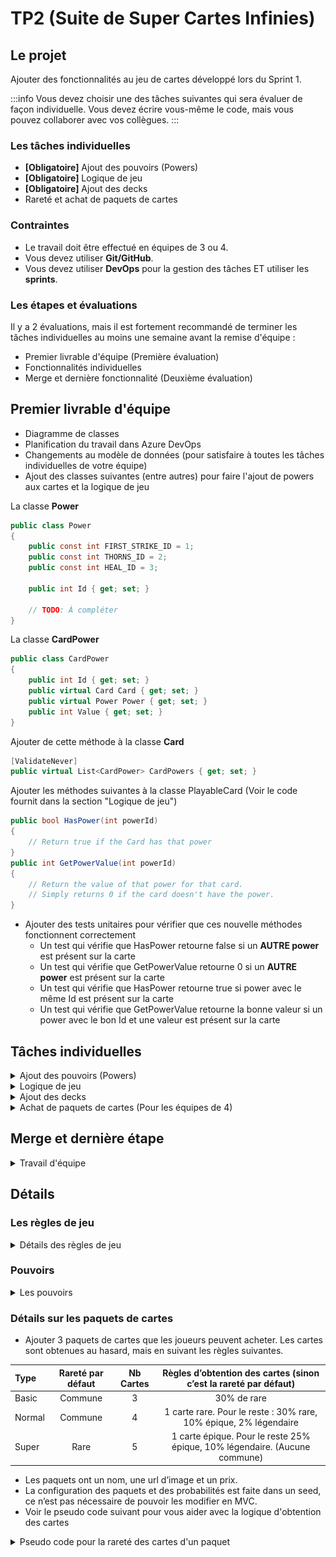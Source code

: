 # TP2 (Suite de Super Cartes Infinies)

## Le projet
Ajouter des fonctionnalités au jeu de cartes développé lors du Sprint 1.

:::info
Vous devez choisir une des tâches suivantes qui sera évaluer de façon individuelle. Vous devez écrire vous-même le code, mais vous pouvez collaborer avec vos collègues.
:::

### Les tâches individuelles
- **\[Obligatoire\]** Ajout des pouvoirs (Powers)
- **\[Obligatoire\]** Logique de jeu
- **\[Obligatoire\]** Ajout des decks
- Rareté et achat de paquets de cartes

### Contraintes
- Le travail doit être effectué en équipes de 3 ou 4.
- Vous devez utiliser **Git/GitHub**.
- Vous devez utiliser **DevOps** pour la gestion des tâches ET utiliser les **sprints**.

### Les étapes et évaluations
Il y a 2 évaluations, mais il est fortement recommandé de terminer les tâches individuelles au moins une semaine avant la remise d'équipe :
- Premier livrable d'équipe (Première évaluation)
- Fonctionnalités individuelles
- Merge et dernière fonctionnalité (Deuxième évaluation)

## Premier livrable d'équipe
- Diagramme de classes
- Planification du travail dans Azure DevOps 
- Changements au modèle de données (pour satisfaire à toutes les tâches individuelles de votre équipe)
- Ajout des classes suivantes (entre autres) pour faire l'ajout de powers aux cartes et la logique de jeu

La classe **Power**
```csharp
public class Power
{
    public const int FIRST_STRIKE_ID = 1;
    public const int THORNS_ID = 2;
    public const int HEAL_ID = 3;

    public int Id { get; set; }

    // TODO: À compléter
}
```

La classe **CardPower**
```csharp
public class CardPower
{
    public int Id { get; set; }
    public virtual Card Card { get; set; }
    public virtual Power Power { get; set; }
    public int Value { get; set; }
}
```

Ajouter de cette méthode à la classe **Card**
```csharp
[ValidateNever]
public virtual List<CardPower> CardPowers { get; set; }
```

Ajouter les méthodes suivantes à la classe PlayableCard (Voir le code fournit dans la section "Logique de jeu")
```csharp
public bool HasPower(int powerId)
{
    // Return true if the Card has that power
}
public int GetPowerValue(int powerId)
{
    // Return the value of that power for that card. 
    // Simply returns 0 if the card doesn't have the power.
}
```
- Ajouter des tests unitaires pour vérifier que ces nouvelle méthodes fonctionnent correctement
    - Un test qui vérifie que HasPower retourne false si un **AUTRE power** est présent sur la carte
    - Un test qui vérifie que GetPowerValue retourne 0 si un **AUTRE power** est présent sur la carte
    - Un test qui vérifie que HasPower retourne true si power avec le même Id est présent sur la carte
    - Un test qui vérifie que GetPowerValue retourne la bonne valeur si un power avec le bon Id et une valeur est présent sur la carte

## Tâches individuelles
<details>
    <summary>Ajout des pouvoirs (Powers)</summary>
    - Les cartes peuvent avoir un certains nombres de pouvoirs.
    - Un pouvoir a un nom, une description et un icône.
    - Quand une carte possède un pouvoir, il peut y avoir une valeur entière en plus de la relation (Voir les pouvoirs dans les [règles de jeu](#les-règles-de-jeu))
    - Utiliser les Ids de pouvoirs de la classe Power dans votre seed et dans vos MatchEvents
    - Pouvoir associer les pouvoirs aux cartes dans le menu **Edit** (MVC)
        - Voir la liste des pouvoirs d'une carte et pouvoir les retirer un à un
        - Pouvoir ajouter un nouveau pouvoir avec une valeur entière
    - Voir les pouvoirs avec leur valeur sur les cartes sur le client, dans tous les endroits (Mes cartes, magasin, pendant une partie, etc)
    - Ajouter les pouvoirs dans le seed
    - Animer les pouvoirs en cliquant sur une carte dans Mes Cartes (Afficher l'icône du pouvoir sur la carte pendant 2 secondes)
        - Afficher les pouvoirs un après l'autre si il y en a plusieurs
        - Note: On fait ça pour tester les animations et être prêt à les afficher pendant un match
</details>

<details>
    <summary>Logique de jeu</summary>
    - Faire passer les tests de TDD (Voir les [règles de jeu](#les-règles-de-jeu))
    - Pour que les [tests fournis](https://cegepedouardmontpetit.sharepoint.com/:u:/s/CMT420InformatiqueComitesCours-5W5/Ee-3J4x8mxVAl_6JoRJUSDEBV-1q8yiwBC_aaGIDaNwX9Q?e=40i7sT) compilent, il faut avoir déjà ajouté les classes nécessaires et la classe suivante:

L'event **PlayCardEvent**
```csharp
public class PlayCardEvent : MatchEvent
{
    // TODO: Ajouter tout ce qui manque
    public PlayCardEvent(MatchPlayerData currentPlayerData, MatchPlayerData opposingPlayerData, int playableCardId)
    {
    }
}
```
    - IMPORTANT: Il faut ajouter un pouvoir de votre choix. Si vous n'êtes pas certain ou si vous manquez d'inspiration, demandez à votre enseignant!
    - Il faut écrire des tests pour **le pouvoir au choix** et ils doivent également passer avec succès
    - IMPORTANT: En écrivant la logique de jeu, il faut utiliser des MatchEvents. Ces MatchsEvents vont être utilisé pour rejouer les changements sur le client.
    - Il faut donc au moint un MatchEvent pour **chaque pouvoir**, mais également un lorsqu'une carte **attaque, reçoit des dégâts ou meurt**.
    - Conseil: Ajoutez également un **CardActivationEvent**, ce sera un bon endroit pour gérer le combat et vérifier les pouvoirs d'une carte et les déclencher
    - Conseil: Utilisez les méthodes **HasPower** et **GetPowerValue** que vous avez ajouté à PlayableCard pour écrire la logique de jeu.
:::warning
    La gestion des événements sur le client est la responsabilité de toute l'équipe une fois que les parties individuelles ont été regroupées
:::
    - Le diagramme suivant donne une façon de faire pour gérer les events lors d'un combat. Le CardActivationEvent est un bon event pour inclure la logique de plusieurs pouvoirs, comme Heal.

    |![Alt text](image.png)|
    |-|



</details>

<details>
    <summary>Ajout des decks</summary>
    - Un deck a un nom en plus de contenir des cartes (les cartes qu'un joueur possède)
    - Seul les cartes du Deck courant sont disponibles lors d’une partie. (Ce sont les cartes qui vont remplir le CardsPile du match pour ce joueur)
        - Changer le démarrage d'un Match pour utiliser les cartes du deck courrant
    - Lors du register, un deck qui se nomme "Depart" est créé automatiquement avec toutes les cartes du joueur. (C'est le deck courant du joueur)
    - Une même carte peut faire partie de plusieurs decks. (Les decks sont indépendants les uns des autres)
    - Si j'ai une copie (1 entrée OwnedCard) pour une carte, je peux la mettre au maximum une fois dans un deck. Si j'en ai N, je peux en ajouter N.
        - Donc quand j'ajoute une carte à un deck, je dois proposer à l'usager **SES** cartes qui ne sont **PAS** déjà dans **CE** deck.
    - Configuration MVC:
        - Nombre max de decks
        - Nombre max de cartes dans un deck
    - Client:
        - Afficher la liste des decks d'un joueur dans une section "Mes Decks"
        - Pouvoir créer un nouveau deck avec un nom au choix (en respectant la limite de decks de la configuration)
        - Pouvoir effacer un deck, si ce n'est pas le deck courant (On ne perd jamais de cartes!)
        - Pouvoir ajouter et retirer une carte à un deck existant (en respectant la limite de carte de la configuration)
            - Assurez-vous de trier les cartes du joueur pour faciliter la sélection
        - Pouvoir rendre un deck courant
        - Doit etre impossible d'effacer le deck courant (vérification serveur)
    - Ajouter des tests unitaires pour les nouveaux services
</details>

<details>
    <summary>Achat de paquets de cartes (Pour les équipes de 4)</summary>
    
    **Résumé:** Les joueurs peuvent acheter des paquets de cartes (Pack) avec une monnaie virtuelle dans le jeu.
    - Ajouter une rareté aux cartes. Il doit y avoir 4 niveaux: (Utilisé un enum)
        - Commune (Gris)
        - Rare (Vert)
        - Épique (Mauve)
        - Légendaire (Orange)
    - Ajouter la possibilité de voir et changer la rareté d’une carte en MVC.
    - Modifier le seed des cartes avec au moins 2 cartes pour chaque rareté.
    - Sur le client, il faut afficher un code de couleur sur les cartes pour pouvoir voir leur rareté. Une option simple c’est de modifier la couleur de fond du titre.
    - Tâche MVC de configuration de la monnaie virtuelle:
        - Reçue à la création du compte
        - Reçue après une victoire
        - Reçue après une défaite (plus petit montant)
    - Sur le client
        - Afficher la monnaie virtuelle du joueur dans la barre de menu au haut de l'écran.
        - Afficher la monnaie gagné dans le menu de victoire/défaite.
        - Afficher les différents paquets que le joueur peut acheter. 
        - Afficher l'ouverture de paquet sur le client avec un dialogue (qui affiche les cartes reçues)
    - Voir la [section sur les paquets de cartes](#détails-sur-les-paquets-de-cartes)
    - Ajouter des tests unitaires pour les nouveaux services
</details>

## Merge et dernière étape
<details>
    <summary>Travail d'équipe</summary>
    - Compléter les tâches individuelles au moins une semaine avant la remise
    - Faire les merge vers votre branche commune

:::warning
    N'oubliez pas de commencer par faire un merge de la branche commune vers votre branche individuelle pour régler les conflits!
:::

    - Ajoutez la gestion des évènements sur le client dans MatchService.
        - Il faut déplacer les cartes vers le BattleField lorsqu'elles sont jouées
        - Les déplacer vers le Graveyard lorsqu'elles meurent
        - Faire bouger une carte lorsqu'elle est activée (faire un mouvement qui montre qu'elle est activée)
        - Afficher l'icône des pouvoirs sur la carte lorsqu'ils sont activés (pour environ 1 seconde)
        - Mettre à jour le health des cartes lorsqu'il change
        - Mettre à jour le health des joueurs lorsqu'il change
</details>

## Détails
### Les règles de jeu
<details>
    <summary>Détails des règles de jeu</summary>
    - Mélanger les cartes dans le CardsPile avant de démarrer une partie pour ne pas toujours commencer avec les mêmes cartes.
    - On peut jouer plusieurs cartes par tour, selon leur coût en « Mana ».
        - Chaque carte à un coût en Mana différent.
        - Pendant son tour, un joueur peut jouer une carte si il a assez de mana. On réduit ensuite son mana du coût de la carte.
        - Lorsque le Mana n’est pas utilisé, il est conservé pour le tour d’après.
        - Lorsqu'un joueur clique sur terminer, les cartes qui sont déjà en jeu doivent être "activé" une après l'autre pour faire un combat.
    - Lorsqu'une carte est joué, elle se place à la droite des cartes déjà en jeu.
    - Chaque carte a donc son "index", celle qui est le plus à gauche à l'index 0, la 2e l'index 1, etc.
    - Lorsqu'une carte est activé et qu'il y a une carte devant elle (l'adversaire a une carte avec le même index), les deux cartes se donnent des dégâts.
        - Chaque carte perd du health égal à l'attaque de la carte en face d'elle
    - Lorsqu'une carte est activé et qu'il n'y a pas de carte devant elle, elle blesse l'adversaire. Le Player adverse perd du health de la valeur de l'attaque.
    - Les pouvoirs des cartes affectent les combats
    - Lorsque les cartes sont activées, il faut commencer par la dernière qui a été joué et terminer avec celle qui est en jeu depuis le plus longtemps. On active donc les cartes de droite à gauche. Ce qui veut également dire que l'on commence par la carte avec l'index le plus élevé et que l'on termine avec l'index 0.

:::waring
Pour l'activation des cartes, c'est plus facile d'utiliser une boucle **for**. Comme c'est possible qu'une carte meurt, la liste de cartes du BattleField risque d'être modifié et on ne peut pas modifier la liste pendant une itération avec un **foreach**.
:::
</details>

### Pouvoirs
<details>
    <summary>Les pouvoirs</summary>
    - Il y a 3 pouvoirs (Power) que vous devez ajouter et vous devez en **ajouter 1 autre à votre choix**.
        - **First Strike** permet à une carte d’attaquer en « premier » et de ne pas recevoir de dégât **si elle tue la carte** de l’adversaire. (Fonctionne uniquement à l’attaque, pas à la défense)
        - **Thorns X** lorsqu’une carte défend, elle inflige X de dégâts AVANT de recevoir des dégâts. Si l’attaquant est tué par ces dégâts, l’attaque s’arrête et le défenseur ne reçoit pas de dégâts.
        - **Heal X** soigne les cartes alliées de X incluant elle-même AVANT d’attaquer (mais les cartes ne peuvent pas avoir plus de health qu’au départ.) 
    
 :::warning
    - Pour l’instant, les pouvoirs proposés ne nécessitent pas de garder un « état » et c’est conseillé de **choisir un pouvoir sans état pour le TP2**. Un exemple de pouvoir avec état, c’est « Stun » qui ajoute l'état « Stunned » à une carte. Nous allons ajouter des pouvoir avec état au TP3.
:::
</details>

### Détails sur les paquets de cartes
- Ajouter 3 paquets de cartes que les joueurs peuvent acheter. Les cartes sont obtenues au hasard, mais en suivant les règles suivantes.

| Type | Rareté par défaut | Nb Cartes | Règles d’obtention des cartes (sinon c’est la rareté par défaut)
| :--- | :----: | :----: | :----: |
| Basic | Commune | 3 | 30% de rare
| Normal | Commune | 4 | 1 carte rare. Pour le reste : 30% rare, 10% épique, 2% légendaire
| Super	| Rare	| 5	| 1 carte épique. Pour le reste 25% épique, 10% légendaire. (Aucune commune)

- Les paquets ont un nom, une url d’image et un prix.
- La configuration des paquets et des probabilités est faite dans un seed, ce n’est pas nécessaire de pouvoir les modifier en MVC.
- Voir le pseudo code suivant pour vous aider avec la logique d'obtention des cartes

<details>
<summary>Pseudo code pour la rareté des cartes d'un paquet</summary>
```
// Une Probability possède : une value décimale (entre 0 et 1), une "rarity" et un "baseQty"
 
// Faire une liste de rareté de carte à obtenir
List<Rarity> GenerateRarities(int nbCards, int defaultRarity, List<Probability> probabilities)
    rarities = new List<Rarity>
 
    // Ajouter la quantité de base pour chaque probability à la liste
    foreach(probability of probabilities)
        for probability.baseQty
            add probability.rarity to rarities
 
    // Continuer de remplir la liste jusqu'à atteindre la quantité voulue
    while(rarities.Count < nbCards)
        rarity = GetRandomRarity(probabilites)
 
        if(rarity == null)
            add defaultRarity to rarities
        else
            add rarity to rarities
 
    return rarities

 
// Cette méthode permet d'obtenir une rareté au hasard
Rarity? GetRandomRarity(List<Probability> probabilities)
    X = Random Number Between 0 and 1
 
    for each rarity of probabilities:
        if probability.value < X:
            return probability.rarity
        else:
            X -= probability.value
 
    return null
```
Une fois que l’on a une liste de rareté, on peut prendre une carte au hasard avec chacune des raretés pour faire notre paquet. Les doublons sont permis. 
</details>

## Grille de correction
- 12% de la note pour l’évaluation individuelle (voir le document sur la correction individuelle)
- 8% de la note pour l’évaluation de groupe
    -	4% pour la première remise
    -	4% pour la remise final


## Référence pour la remise finale en équipe

Une référence pour voir un client et un serveur fonctionnels.

- 🔗[Client](https://wonderful-coast-01064ff10.5.azurestaticapps.net/)

:::info
Vous pouvez simplement utiliser register pour ajouter vos propres joueurs
:::

- 🔗[Serveur](https://supercartesinfiniesTP2.azurewebsites.net/)

:::info
Username: admin@admin.com Le mot de passe: Passw0rd!
:::

:::danger
C'est possible que les exemples ne fonctionnent pas bien selon vos options de cookies. Nous allons les regarder en classe. Pour le truc: [Cookies](/info/Trucs#pour-accepter-les-cookies-third-parties)
:::
